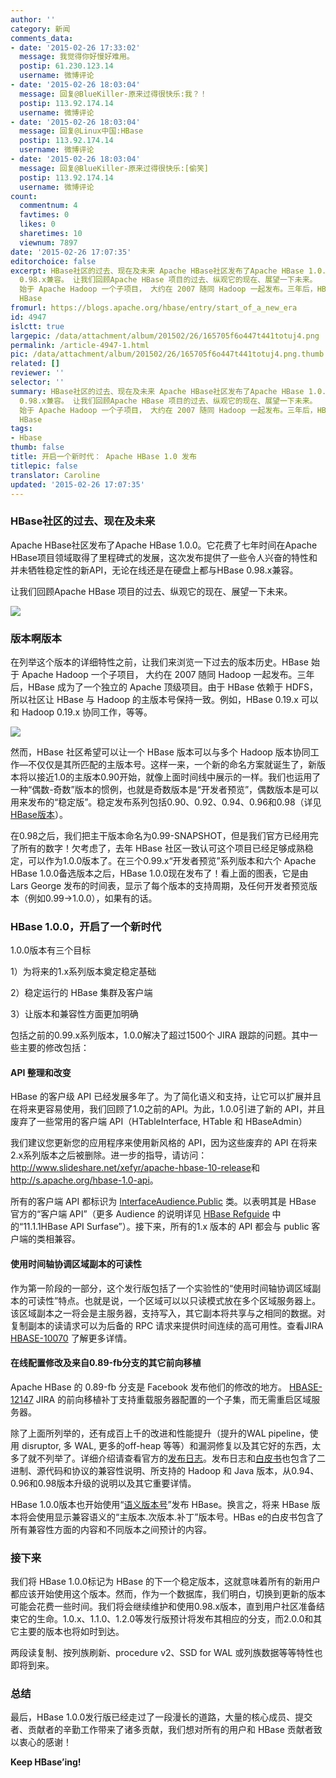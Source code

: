 ```yaml
---
author: ''
category: 新闻
comments_data:
- date: '2015-02-26 17:33:02'
  message: 我觉得你好慢好难用。
  postip: 61.230.123.14
  username: 微博评论
- date: '2015-02-26 18:03:04'
  message: 回复@BlueKiller-原来过得很快乐:我？！
  postip: 113.92.174.14
  username: 微博评论
- date: '2015-02-26 18:03:04'
  message: 回复@Linux中国:HBase
  postip: 113.92.174.14
  username: 微博评论
- date: '2015-02-26 18:03:04'
  message: 回复@BlueKiller-原来过得很快乐:[偷笑]
  postip: 113.92.174.14
  username: 微博评论
count:
  commentnum: 4
  favtimes: 0
  likes: 0
  sharetimes: 10
  viewnum: 7897
date: '2015-02-26 17:07:35'
editorchoice: false
excerpt: HBase社区的过去、现在及未来 Apache HBase社区发布了Apache HBase 1.0.0。它花费了七年时间在Apache HBase项目领域取得了里程碑式的发展，这次发布提供了一些令人兴奋的特性和并未牺牲稳定性的新API，无论在线还是在硬盘上都与HBase
  0.98.x兼容。 让我们回顾Apache HBase 项目的过去、纵观它的现在、展望一下未来。  版本啊版本 在列举这个版本的详细特性之前，让我们来浏览一下过去的版本历史。HBase
  始于 Apache Hadoop 一个子项目， 大约在 2007 随同 Hadoop 一起发布。三年后，HBase 成为了一个独立的 Apache 顶级项目。由于
  HBase
fromurl: https://blogs.apache.org/hbase/entry/start_of_a_new_era
id: 4947
islctt: true
largepic: /data/attachment/album/201502/26/165705f6o447t441totuj4.png
permalink: /article-4947-1.html
pic: /data/attachment/album/201502/26/165705f6o447t441totuj4.png.thumb.jpg
related: []
reviewer: ''
selector: ''
summary: HBase社区的过去、现在及未来 Apache HBase社区发布了Apache HBase 1.0.0。它花费了七年时间在Apache HBase项目领域取得了里程碑式的发展，这次发布提供了一些令人兴奋的特性和并未牺牲稳定性的新API，无论在线还是在硬盘上都与HBase
  0.98.x兼容。 让我们回顾Apache HBase 项目的过去、纵观它的现在、展望一下未来。  版本啊版本 在列举这个版本的详细特性之前，让我们来浏览一下过去的版本历史。HBase
  始于 Apache Hadoop 一个子项目， 大约在 2007 随同 Hadoop 一起发布。三年后，HBase 成为了一个独立的 Apache 顶级项目。由于
  HBase
tags:
- Hbase
thumb: false
title: 开启一个新时代： Apache HBase 1.0 发布
titlepic: false
translator: Caroline
updated: '2015-02-26 17:07:35'
---
```


### HBase社区的过去、现在及未来


Apache HBase社区发布了Apache HBase 1.0.0。它花费了七年时间在Apache HBase项目领域取得了里程碑式的发展，这次发布提供了一些令人兴奋的特性和并未牺牲稳定性的新API，无论在线还是在硬盘上都与HBase 0.98.x兼容。


让我们回顾Apache HBase 项目的过去、纵观它的现在、展望一下未来。


![](/data/attachment/album/201502/26/165705f6o447t441totuj4.png)


### 版本啊版本


在列举这个版本的详细特性之前，让我们来浏览一下过去的版本历史。HBase 始于 Apache Hadoop 一个子项目， 大约在 2007 随同 Hadoop 一起发布。三年后，HBase 成为了一个独立的 Apache 顶级项目。由于 HBase 依赖于 HDFS，所以社区让 HBase 与 Hadoop 的主版本号保持一致。例如，HBase 0.19.x 可以和 Hadoop 0.19.x 协同工作，等等。


![](/data/attachment/album/201502/26/164442jnyu4yhs9743udhu.jpeg)


然而，HBase 社区希望可以让一个 HBase 版本可以与多个 Hadoop 版本协同工作—不仅仅是其所匹配的主版本号。这样一来，一个新的命名方案就诞生了，新版本将以接近1.0的主版本0.90开始，就像上面时间线中展示的一样。我们也运用了一种“偶数-奇数”版本的惯例，也就是奇数版本是“开发者预览”，偶数版本是可以用来发布的“稳定版”。稳定发布系列包括0.90、0.92、0.94、0.96和0.98（详见[HBase版本](https://hbase.apache.org/book.html#hbase.versioning)）。


在0.98之后，我们把主干版本命名为0.99-SNAPSHOT，但是我们官方已经用完了所有的数字！欠考虑了，去年 HBase 社区一致认可这个项目已经足够成熟稳定，可以作为1.0.0版本了。在三个0.99.x“开发者预览”系列版本和六个 Apache HBase 1.0.0备选版本之后，HBase 1.0.0现在发布了！看上面的图表，它是由 Lars George 发布的时间表，显示了每个版本的支持周期，及任何开发者预览版本（例如0.99->1.0.0），如果有的话。 


### HBase 1.0.0，开启了一个新时代


1.0.0版本有三个目标


1）为将来的1.x系列版本奠定稳定基础


2）稳定运行的 HBase 集群及客户端


3）让版本和兼容性方面更加明确


包括之前的0.99.x系列版本，1.0.0解决了超过1500个 JIRA 跟踪的问题。其中一些主要的修改包括： 


#### API 整理和改变


HBase 的客户级 API 已经发展多年了。为了简化语义和支持，让它可以扩展并且在将来更容易使用，我们回顾了1.0之前的API。为此，1.0.0引进了新的 API，并且废弃了一些常用的客户端 API（HTableInterface, HTable 和 HBaseAdmin）


我们建议您更新您的应用程序来使用新风格的 API，因为这些废弃的 API 在将来2.x系列版本之后被删除。进一步的指导，请访问：<http://www.slideshare.net/xefyr/apache-hbase-10-release>和 <http://s.apache.org/hbase-1.0-api>。


所有的客户端 API 都标识为 [InterfaceAudience.Public](https://hbase.apache.org/apidocs/org/apache/hadoop/hbase/classification/InterfaceAudience.Public.html) 类。以表明其是 HBase 官方的“客户端 API”（更多 Audience 的说明详见 [HBase Refguide](http://hbase.apache.org/book.html) 中的“11.1.1HBase API Surfase”）。接下来，所有的1.x 版本的 API 都会与 public 客户端的类相兼容。 


#### 使用时间轴协调区域副本的可读性


作为第一阶段的一部分，这个发行版包括了一个实验性的“使用时间轴协调区域副本的可读性”特点。也就是说，一个区域可以以只读模式放在多个区域服务器上。该区域副本之一将会是主服务器，支持写入，其它副本将共享与之相同的数据。对复制副本的读请求可以为后备的 RPC 请求来提供时间连续的高可用性。查看JIRA [HBASE-10070](https://issues.apache.org/jira/browse/HBASE-10070) 了解更多详情。


#### 在线配置修改及来自0.89-fb分支的其它前向移植


Apache HBase 的 0.89-fb 分支是 Facebook 发布他们的修改的地方。 [HBASE-12147](https://issues.apache.org/jira/browse/HBASE-12147) JIRA 的前向移植补丁支持重载服务器配置的一个子集，而无需重启区域服务器。


除了上面所列举的，还有成百上千的改进和性能提升（提升的WAL pipeline，使用 disruptor, 多 WAL, 更多的off-heap 等等）和漏洞修复以及其它好的东西，太多了就不列举了。详细介绍请查看官方的[发布日志](http://markmail.org/message/u43qluenc7soxloe)。发布日志和[白皮书](https://hbase.apache.org/book.html#hbase.versioning)也包含了二进制、源代码和协议的兼容性说明、所支持的 Hadoop 和 Java 版本，从0.94、0.96和0.98版本升级的说明以及其它重要详情。


HBase 1.0.0版本也开始使用“[语义版本号](http://semver.org/)”发布 HBase。换言之，将来 HBase 版本将会使用显示兼容语义的“主版本.次版本.补丁”版本号。HBas e的白皮书包含了所有兼容性方面的内容和不同版本之间预计的内容。


### 接下来


我们将 HBase 1.0.0标记为 HBase 的下一个稳定版本，这就意味着所有的新用户都应该开始使用这个版本。然而，作为一个数据库，我们明白，切换到更新的版本可能会花费一些时间。我们将会继续维护和使用0.98.x版本，直到用户社区准备结束它的生命。1.0.x、1.1.0、1.2.0等发行版预计将发布其相应的分支，而2.0.0和其它主要的版本也将如时到达。


两段读复制、按列族刷新、procedure v2、SSD for WAL 或列族数据等等特性也即将到来。


### 总结


最后，HBase 1.0.0发行版已经走过了一段漫长的道路，大量的核心成员、提交者、贡献者的辛勤工作带来了诸多贡献，我们想对所有的用户和 HBase 贡献者致以衷心的感谢！


**Keep HBase’ing!**